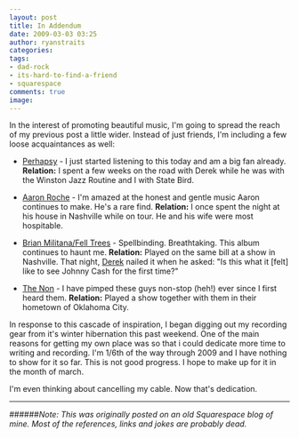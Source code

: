 ```yaml
---
layout: post
title: In Addendum
date: 2009-03-03 03:25
author: ryanstraits
categories:
tags:
- dad-rock
- its-hard-to-find-a-friend
- squarespace
comments: true
image:
---
```


In the interest of promoting beautiful music, I'm going to spread the reach of my previous post a little wider. Instead of just friends, I'm including a few loose acquaintances as well:

<!-- break -->

+ <a href="http://www.myspace.com/perhapsy" target="_blank">Perhapsy</a> - I just started listening to this today and am a big fan already. **Relation:** I spent a few weeks on the road with Derek while he was with the Winston Jazz Routine and I with State Bird.

+ <a href="http://www.myspace.com/aaronroche" target="_blank">Aaron Roche</a> - I'm amazed at the honest and gentle music Aaron continues to make. He's a rare find. **Relation:** I once spent the night at his house in Nashville while on tour. He and his wife were most hospitable.

+ <a href="http://www.myspace.com/brianmilitana" target="_blank">Brian Militana/Fell Trees</a> - Spellbinding. Breathtaking. This album continues to haunt me. **Relation:** Played on the same bill at a show in Nashville. That night, <a href="http://perhapsymusic.blogspot.com/2009/01/seeing-is-believing-brian-militanafell.html" target="_blank">Derek</a> nailed it when he asked: "Is this what it [felt] like to see Johnny Cash for the first time?"

+ <a href="http://www.myspace.com/thenonband" target="_blank">The Non</a> - I have pimped these guys non-stop (heh!) ever since I first heard them. **Relation:** Played a show together with them in their hometown of Oklahoma City.

In response to this cascade of inspiration, I began digging out my recording gear from it's winter hibernation this past weekend. One of the main reasons for getting my own place was so that i could dedicate more time to writing and recording. I'm 1/6th of the way through 2009 and I have nothing to show for it so far. This is not good progress. I hope to make up for it in the month of march.

I'm even thinking about cancelling my cable. Now that's dedication.

---

######*Note: This was originally posted on an old Squarespace blog of mine. Most of the references, links and jokes are probably dead.*